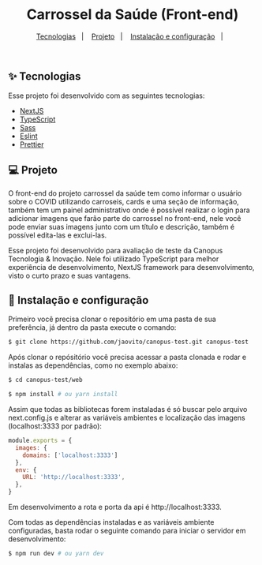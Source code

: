 <h1 align="center">Carrossel da Saúde (Front-end)</h1>

<p align="center">
  <a href="#-tecnologias">Tecnologias</a>&nbsp;&nbsp;&nbsp;|&nbsp;&nbsp;&nbsp;
  <a href="#-projeto">Projeto</a>&nbsp;&nbsp;&nbsp;|&nbsp;&nbsp;&nbsp;
  <a href="#-instalação-e-configuração">Instalação e configuração</a>&nbsp;&nbsp;&nbsp;|&nbsp;&nbsp;&nbsp;
</p>

<br>

## ✨ Tecnologias

Esse projeto foi desenvolvido com as seguintes tecnologias:

- [NextJS](https://nextjs.org)
- [TypeScript](https://www.typescriptlang.org)
- [Sass](https://sass-lang.com)
- [Eslint](https://eslint.org)
- [Prettier](https://prettier.io)



## 💻 Projeto

O front-end do projeto carrossel da saúde tem como informar o usuário sobre o COVID utilizando carroseis, cards e uma seção de informação, também tem um painel administrativo onde é possível realizar o login para adicionar imagens que farão parte do carrossel no front-end, nele você pode enviar suas imagens junto com um título e descrição, também é possível edita-las e exclui-las.

Esse projeto foi desenvolvido para avaliação de teste da Canopus Tecnologia & Inovação. Nele foi utilizado TypeScript para melhor experiência de desenvolvimento, NextJS framework para desenvolvimento, visto o curto prazo e suas vantagens.


## 🚀 Instalação e configuração
Primeiro você precisa clonar o repositório em uma pasta de sua preferência, já dentro da pasta execute o comando:
```sh
$ git clone https://github.com/jaovito/canopus-test.git canopus-test
```

Após clonar o repósitório você precisa acessar a pasta clonada e rodar e instalas as dependências, como no exemplo abaixo:

```sh
$ cd canopus-test/web
```

```sh
$ npm install # ou yarn install
```

Assim que todas as bibliotecas forem instaladas é só buscar pelo arquivo next.config.js e alterar as variáveis ambientes e localização das imagens (localhost:3333 por padrão):

```js
module.exports = {
  images: {
    domains: ['localhost:3333']
  },
  env: {
    URL: 'http://localhost:3333',
  },
}

```

Em desenvolvimento a rota e porta da api é http://localhost:3333.

Com todas as dependências instaladas e as variáveis ambiente configuradas, basta rodar o seguinte comando para iniciar o servidor em desenvolvimento:
```sh
$ npm run dev # ou yarn dev
```

